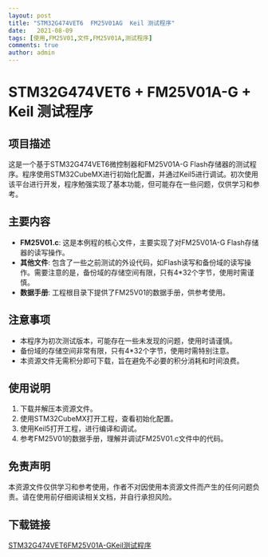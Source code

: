 ```yaml
---
layout: post
title: "STM32G474VET6  FM25V01AG  Keil 测试程序"
date:   2021-08-09
tags: [使用,FM25V01,文件,FM25V01A,测试程序]
comments: true
author: admin
---
```

# STM32G474VET6 + FM25V01A-G + Keil 测试程序

## 项目描述

这是一个基于STM32G474VET6微控制器和FM25V01A-G Flash存储器的测试程序。程序使用STM32CubeMX进行初始化配置，并通过Keil5进行调试。初次使用该平台进行开发，程序勉强实现了基本功能，但可能存在一些问题，仅供学习和参考。

## 主要内容

- **FM25V01.c**: 这是本例程的核心文件，主要实现了对FM25V01A-G Flash存储器的读写操作。
- **其他文件**: 包含了一些之前测试的外设代码，如Flash读写和备份域的读写操作。需要注意的是，备份域的存储空间有限，只有4*32个字节，使用时需谨慎。
- **数据手册**: 工程根目录下提供了FM25V01的数据手册，供参考使用。

## 注意事项

- 本程序为初次测试版本，可能存在一些未发现的问题，使用时请谨慎。
- 备份域的存储空间非常有限，只有4*32个字节，使用时需特别注意。
- 本资源文件无需积分即可下载，旨在避免不必要的积分消耗和时间浪费。

## 使用说明

1. 下载并解压本资源文件。
2. 使用STM32CubeMX打开工程，查看初始化配置。
3. 使用Keil5打开工程，进行编译和调试。
4. 参考FM25V01的数据手册，理解并调试FM25V01.c文件中的代码。

## 免责声明

本资源文件仅供学习和参考使用，作者不对因使用本资源文件而产生的任何问题负责。请在使用前仔细阅读相关文档，并自行承担风险。

## 下载链接

[STM32G474VET6FM25V01A-GKeil测试程序](https://pan.quark.cn/s/ae2e7bf0b5ae)